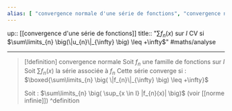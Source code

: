 ```yaml
---
alias: [ "convergence normale d'une série de fonctions", "convergence normale" ]
---
```

up:: [[convergence d'une série de fonctions]]
title:: "$\sum f_{n}(x)$ sur $I$ CV si $\sum\limits_{n} \big(\|u_{n}\|_{\infty} \big) \leq +\infty$"
#maths/analyse 

---

> [!definition] convergence normale
> Soit $f_{n}$ une famille de fonctions sur $I$
> Soit $\sum f_{n}(x)$ la série associée à $f_{n}$
> Cette série converge si :
> $\boxed{\sum\limits_{n} \big( \|f_{n}\|_{\infty} \big) \leq +\infty}$ 
> 
> Soit : $\sum\limits_{n} \big( \sup_{x \in I} |f_{n}(x)| \big)$ (voir [[norme infinie]])
^definition




